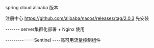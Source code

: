 spring cloud alibaba 版本

注册中心 https://github.com/alibaba/nacos/releases/tag/2.0.3
先安装



-------   server集群化部署 + Nginx 使用



--------------Sentinel  ----高可用流量控制组件


